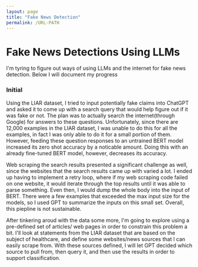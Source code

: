 ```yaml
---
layout: page
title: "Fake News Detection"
permalink: /URL-PATH
---
```


# Fake News Detections Using LLMs

I'm tyring to figure out ways of using LLMs and the internet for fake news detection. Below I will document my progress

### Initial 

Using the LIAR dataset, I tried to input potentially fake claims into ChatGPT and asked it to come up with a search query that would help figure out if it was fake or not. The plan was to actually search the internet(through Google) for answers to these questions. Unfortunately, since there are 12,000 examples in the LIAR dataset, I was unable to do this for all the examples, in fact I was only able to do it for a small portion of them. However, feeding these question responses to an untrained BERT model increased its zero shot accuracy by a noticable amount. Doing this with an already fine-tuned BERT model, however, decreases its accuracy.

Web scraping the search results presented a significant challenge as well, since the websites that the search results came up with varied a lot. I ended up having to implement a retry loop, where if my web scraping code failed on one website, it would iterate through the top results until it was able to parse something. Even then, I would dump the whole body into the input of BERT. There were a few examples that exceeded the max input size for the models, so I used GPT to summarize the inputs on this small set. Overall, this piepline is not sustainable.

After tinkering aroud with the data some more, I'm going to explore using a pre-defined set of articles/ web pages in order to constrain this problem a bit. I'll look at statements from the LIAR dataset that are based on the subject of healthcare, and define some websites/news sources that I can easily scrape from. With these sources defined, I will let GPT decided which source to pull from, then query it, and then use the results in order to support classification.
